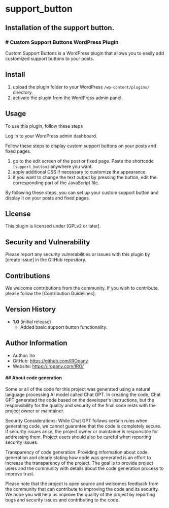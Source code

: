 # support_button
## Installation of the support button.
### # Custom Support Buttons WordPress Plugin

Custom Support Buttons is a WordPress plugin that allows you to easily add customized support buttons to your posts.

## Install

1. upload the plugin folder to your WordPress `/wp-content/plugins/` directory.
2. activate the plugin from the WordPress admin panel.

## Usage

To use this plugin, follow these steps

Log in to your WordPress admin dashboard.

Follow these steps to display custom support buttons on your posts and fixed pages.

1. go to the edit screen of the post or fixed page. 
Paste the shortcode `[support_button]` anywhere you want. 
2. apply additional CSS if necessary to customize the appearance. 
3. if you want to change the text output by pressing the button, edit the corresponding part of the JavaScript file.

By following these steps, you can set up your custom support button and display it on your posts and fixed pages.


## License

This plugin is licensed under [GPLv2 or later].

## Security and Vulnerability

Please report any security vulnerabilities or issues with this plugin by [create issue] in the GitHub repository.

## Contributions

We welcome contributions from the community. If you wish to contribute, please follow the [Contribution Guidelines].

## Version History

- **1.0** (initial release)
  - Added basic support button functionality.

## Author Information

- Author: Iro
- GitHub: 
https://github.com/IROpany
- Website: 
https://iropany.com/IRO/

#### ## About code generation

Some or all of the code for this project was generated using a natural language processing AI model called Chat GPT. In creating the code, Chat GPT generated the code based on the developer's instructions, but the responsibility for the quality and security of the final code rests with the project owner or maintainer.

Security Considerations: While Chat GPT follows certain rules when generating code, we cannot guarantee that the code is completely secure. If security issues arise, the project owner or maintainer is responsible for addressing them. Project users should also be careful when reporting security issues.

Transparency of code generation: Providing information about code generation and clearly stating how code was generated is an effort to increase the transparency of the project. The goal is to provide project users and the community with details about the code generation process to improve trust.

Please note that the project is open source and welcomes feedback from the community that can contribute to improving the code and its security. We hope you will help us improve the quality of the project by reporting bugs and security issues and contributing to the code.
